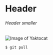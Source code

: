 # Header
###### Header smaller
![Image of Yaktocat](https://octodex.github.com/images/yaktocat.png)


```
$ git pull
```
